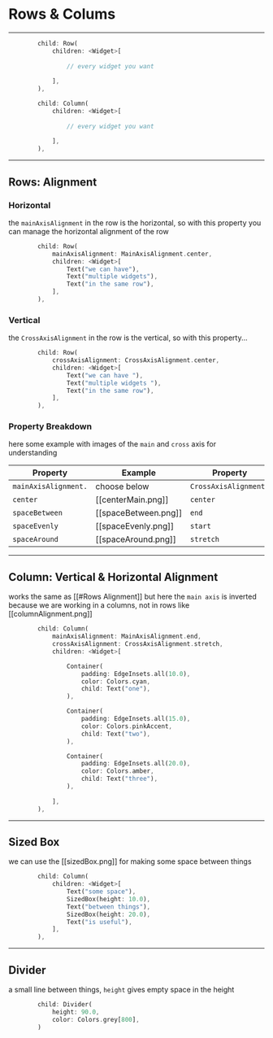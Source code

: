 # Rows & Colums
---
```dart
        child: Row(
            children: <Widget>[
			
				// every widget you want
			
            ],
        ),
```

```dart
        child: Column(
            children: <Widget>[
			
				// every widget you want
			
            ],
        ),
```

---
## Rows: Alignment
### Horizontal 
the `mainAxisAlignment` in the row is the horizontal, so with this property you can manage the horizontal alignment of the row
```dart
        child: Row(
            mainAxisAlignment: MainAxisAlignment.center,
            children: <Widget>[
                Text("we can have"),
                Text("multiple widgets"),
                Text("in the same row"),
            ],
        ),
```

### Vertical
the `CrossAxisAlignment` in the row is the vertical, so with this property...
```dart
        child: Row(
            crossAxisAlignment: CrossAxisAlignment.center,
            children: <Widget>[
                Text("we can have "),
                Text("multiple widgets "),
                Text("in the same row"),
            ],
        ),
```

### Property Breakdown
here some example with images of the `main` and `cross` axis for understanding

Property | Example | Property | Example 
--- | --- | --- | --- 
`mainAxisAlignment.` | choose below | `CrossAxisAlignment.` | choose below
`center` | [[centerMain.png]] | `center` | [[centerCross.png]]
`spaceBetween` | [[spaceBetween.png]] | `end` | [[endVertical.png]]
`spaceEvenly` | [[spaceEvenly.png]] | `start` | [[startVertical.png]]
`spaceAround` | [[spaceAround.png]] | `stretch` | [[stretchCross.png]]

---
## Column: Vertical & Horizontal Alignment
works the same as [[#Rows Alignment]] but here the `main axis` is inverted because we are working in a columns, not in rows like  [[columnAlignment.png]]


```dart
        child: Column(
            mainAxisAlignment: MainAxisAlignment.end,
            crossAxisAlignment: CrossAxisAlignment.stretch,
            children: <Widget>[

                Container(
                    padding: EdgeInsets.all(10.0),
                    color: Colors.cyan,
                    child: Text("one"),
                ),

                Container(
                    padding: EdgeInsets.all(15.0),
                    color: Colors.pinkAccent,
                    child: Text("two"),
                ),

                Container(
                    padding: EdgeInsets.all(20.0),
                    color: Colors.amber,
                    child: Text("three"),
                ),
                
            ],
        ),
```

---
## Sized Box
we can use the [[sizedBox.png]] for making some space between things
```dart
        child: Column(
            children: <Widget>[
                Text("some space"),
                SizedBox(height: 10.0),
                Text("between things"),
                SizedBox(height: 20.0),
                Text("is useful"),
            ],
        ),
```

---
## Divider
a small line between things, `height` gives empty space in the height
```dart
        child: Divider(
            height: 90.0,
            color: Colors.grey[800],
        )
```
